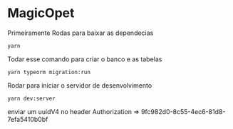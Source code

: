 # MagicOpet

Primeiramente Rodas para baixar as dependecias 

`yarn`

Todar esse comando para criar o banco e as tabelas 

`yarn typeorm migration:run`

Rodar para iniciar o servidor de desenvolvimento

`yarn dev:server`


enviar um uuidV4 no header
Authorization => 9fc982d0-8c55-4ec6-81d8-7efa5410b0bf